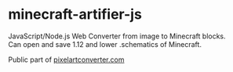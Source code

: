 # minecraft-artifier-js
JavaScript/Node.js Web Converter from image to Minecraft blocks.<br>
Can open and save 1.12 and lower .schematics of Minecraft.

Public part of <a href="https://pixelartconverter.com/">pixelartconverter.com</a>

